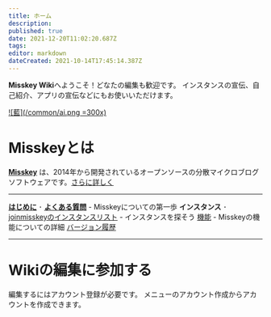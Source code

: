 ```yaml
---
title: ホーム
description: 
published: true
date: 2021-12-20T11:02:20.687Z
tags: 
editor: markdown
dateCreated: 2021-10-14T17:45:14.387Z
---
```


**Misskey Wiki**へようこそ！どなたの編集も歓迎です。
インスタンスの宣伝、自己紹介、アプリの宣伝などにもお使いいただけます。

[![藍](/common/ai.png =300x)](/ja/aichan)

# Misskeyとは

**[Misskey](/ja/software/misskey)** は、2014年から開発されているオープンソースの分散マイクロブログソフトウェアです。[さらに詳しく](/ja/software/misskey)

---

[**はじめに**](/ja/introduction) ･ [**よくある質問**](/ja/faq) - Misskeyについての第一歩
**インスタンス** ･ [joinmisskeyのインスタンスリスト](https://join.misskey.page/ja-JP/instances) - インスタンスを探そう
[機能](/ja/function) - Misskeyの機能についての詳細
[バージョン履歴](https://github.com/misskey-dev/misskey/releases)

---

# Wikiの編集に参加する
編集するにはアカウント登録が必要です。
メニューのアカウント作成からアカウントを作成できます。
